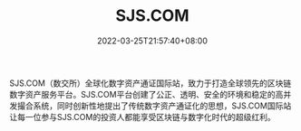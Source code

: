 ﻿---
weight: 
title: "SJS.COM"
description: "SJS.COM（数交所）全球化数字资…"
date: 2022-03-25T21:57:40+08:00
lastmod: 2022-03-25T16:45:40+08:00
draft: false
authors: ["Metabd"]
featuredImage: "sjs-com.webp"
link: ""
tags: ["交易所","SJS.COM"]
categories: ["navigation"]
navigation: ["交易所"]
lightgallery: true
toc: true
pinned: false
recommend: false
recommend1: false
---
SJS.COM（数交所）全球化数字资产通证国际站，致力于打造全球领先的区块链数字资产服务平台。SJS.COM平台创建了公正、透明、安全的环境和稳定的高并发撮合系统，同时创新性地提出了传统数字资产通证化的思想，SJS.COM国际站让每一位参与SJS.COM的投资人都能享受区块链与数字化时代的超级红利。
